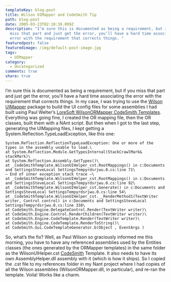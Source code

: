 ```yaml
---
templateKey: blog-post
title: Wilson UIMapper and CodeSmith Tip
path: blog-post
date: 2005-03-23T02:10:39.099Z
description: "I’m sure this is documented as being a requirement, but if you
  miss that part and just get the error, you’ll have a hard time associating the
  error with the requirement that corrects things. "
featuredpost: false
featuredimage: /img/default-post-image.jpg
tags:
  - UIMapper
category:
  - Uncategorized
comments: true
share: true
---
```

<!--StartFragment-->

I’m sure this is documented as being a requirement, but if you miss that part and just get the error, you’ll have a hard time associating the error with the requirement that corrects things. In my case, I was trying to use the [Wilson UIMapper](http://uimapper.net/) package to build the UI config files for some assemblies I had built using Paul Welter’s [LoreSoft WilsonORMapper CodeSmith Templates](http://www.loresoft.com/Applications/Templates/default.aspx). Everything was going fine, I created the OR mapping file, then the OR classes, built them with a NAnt script. But then when I got to the last step, generating the UIMapping files, I kept getting a System.Reflection.TypeLoadException, like this one:

```
System.Reflection.ReflectionTypeLoadException: One or more of the types in the assembly unable to load.\
at System.Reflection.Module.GetTypesInternal(StackCrawlMark& stackMark)\
at System.Reflection.Assembly.GetTypes()\
at _CodeSmithTemplate.WilsonUIHelper_cst.RootMappings() in c:Documents and SettingsSteveLocal SettingsTempyrdsrjwu.0.cs:line 71\
— End of inner exception stack trace —\
at _CodeSmithTemplate.WilsonUIHelper_cst.RootMappings() in c:Documents and SettingsSteveLocal SettingsTempyrdsrjwu.0.cs:line 92\
at _CodeSmithTemplate.WilsonUIHelper_cst.Generate() in c:Documents and SettingsSteveLocal SettingsTempyrdsrjwu.0.cs:line 54\
at _CodeSmithTemplate.WilsonUIHelper_cst.__RenderMethod1(TextWriter writer, Control control) in c:Documents and SettingsSteveLocal SettingsTempyrdsrjwu.0.cs:line 338\
at CodeSmith.Engine.DelegateControl.Render(TextWriter writer)\
at CodeSmith.Engine.Control.RenderChildren(TextWriter writer)\
at CodeSmith.Engine.CodeTemplate.Render(TextWriter writer)\
at CodeSmith.Engine.CodeTemplate.RenderToString()\
at CodeSmith.Gui.CodeTemplateGenerator.b(Object , EventArgs )
```

So, what’s the fix? Well, as Paul Wilson so graciously informed me this morning, you have to have any referenced assemblies used by the Entities classes (the ones generated by the ORMapper templates) in the same folder as the WilsonUIHelper.cst [CodeSmith](http://www.ericjsmith.net/codesmith) Template. It also needs to have its own AssemblyHelper.dll assembly with it (which is how it ships). So I copied the .cst file to my references folder in my Nant project where I had copies of all the Wilson assemblies (WilsonORMapper.dll, in particular), and re-ran the template. Voila! Works like a charm.

<!--EndFragment-->